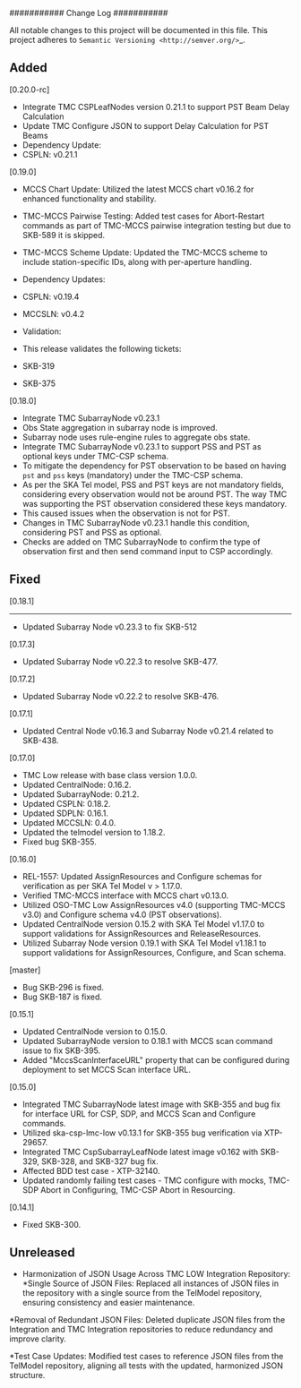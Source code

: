 ###########
Change Log
###########

All notable changes to this project will be documented in this file.
This project adheres to `Semantic Versioning <http://semver.org/>`_.

Added
-----

[0.20.0-rc]
* Integrate TMC CSPLeafNodes version 0.21.1 to support PST Beam Delay Calculation
* Update TMC Configure JSON to support Delay Calculation for PST Beams
* Dependency Update:
* CSPLN: v0.21.1

[0.19.0]
* MCCS Chart Update: Utilized the latest MCCS chart v0.16.2 for enhanced functionality and stability.
* TMC-MCCS Pairwise Testing: Added test cases for Abort-Restart commands as part of TMC-MCCS pairwise integration testing but due to SKB-589 it is skipped.
* TMC-MCCS Scheme Update: Updated the TMC-MCCS scheme to include station-specific IDs, along with per-aperture handling.
* Dependency Updates:
* CSPLN: v0.19.4
* MCCSLN: v0.4.2

* Validation:
* This release validates the following tickets:
* SKB-319
* SKB-375

[0.18.0]
* Integrate TMC SubarrayNode v0.23.1
* Obs State aggregation in subarray node is improved.
* Subarray node uses rule-engine rules to aggregate obs state.
* Integrate TMC SubarrayNode v0.23.1 to support PSS and PST as optional keys under TMC-CSP schema.
* To mitigate the dependency for PST observation to be based on having `pst` and `pss` keys (mandatory) under the TMC-CSP schema.
* As per the SKA Tel model, PSS and PST keys are not mandatory fields, considering every observation would not be around PST. The way TMC was supporting the PST observation considered these keys mandatory.
* This caused issues when the observation is not for PST.
* Changes in TMC SubarrayNode v0.23.1 handle this condition, considering PST and PSS as optional. 
* Checks are added on TMC SubarrayNode to confirm the type of observation first and then send command input to CSP accordingly.

Fixed
-----
[0.18.1]
********
* Updated Subarray Node v0.23.3 to fix SKB-512

[0.17.3]
* Updated Subarray Node v0.22.3 to resolve SKB-477.

[0.17.2]
* Updated Subarray Node v0.22.2 to resolve SKB-476.

[0.17.1]
* Updated Central Node v0.16.3 and Subarray Node v0.21.4 related to SKB-438.

[0.17.0]
* TMC Low release with base class version 1.0.0.
* Updated CentralNode: 0.16.2.
* Updated SubarrayNode: 0.21.2.
* Updated CSPLN: 0.18.2.
* Updated SDPLN: 0.16.1.
* Updated MCCSLN: 0.4.0.
* Updated the telmodel version to 1.18.2.
* Fixed bug SKB-355.

[0.16.0]
* REL-1557: Updated AssignResources and Configure schemas for verification as per SKA Tel Model v > 1.17.0.
* Verified TMC-MCCS interface with MCCS chart v0.13.0.
* Utilized OSO-TMC Low AssignResources v4.0 (supporting TMC-MCCS v3.0) and Configure schema v4.0 (PST observations).
* Updated CentralNode version 0.15.2 with SKA Tel Model v1.17.0 to support validations for AssignResources and ReleaseResources.
* Utilized Subarray Node version 0.19.1 with SKA Tel Model v1.18.1 to support validations for AssignResources, Configure, and Scan schema.

[master]
* Bug SKB-296 is fixed.
* Bug SKB-187 is fixed.

[0.15.1]
* Updated CentralNode version to 0.15.0.
* Updated SubarrayNode version to 0.18.1 with MCCS scan command issue to fix SKB-395.
* Added "MccsScanInterfaceURL" property that can be configured during deployment to set MCCS Scan interface URL.

[0.15.0]
* Integrated TMC SubarrayNode latest image with SKB-355 and bug fix for interface URL for CSP, SDP, and MCCS Scan and Configure commands.
* Utilized ska-csp-lmc-low v0.13.1 for SKB-355 bug verification via XTP-29657.
* Integrated TMC CspSubarrayLeafNode latest image v0.162 with SKB-329, SKB-328, and SKB-327 bug fix.
* Affected BDD test case - XTP-32140.
* Updated randomly failing test cases - TMC configure with mocks, TMC-SDP Abort in Configuring, TMC-CSP Abort in Resourcing.

[0.14.1]
* Fixed SKB-300.


Unreleased
----------

* Harmonization of JSON Usage Across TMC LOW Integration Repository: 
*Single Source of JSON Files: Replaced all instances of JSON files in the repository with a single source from the TelModel repository, ensuring consistency and easier maintenance.

*Removal of Redundant JSON Files: Deleted duplicate JSON files from the Integration and TMC Integration repositories to reduce redundancy and improve clarity.

*Test Case Updates: Modified test cases to reference JSON files from the TelModel repository, aligning all tests with the updated, harmonized JSON structure.